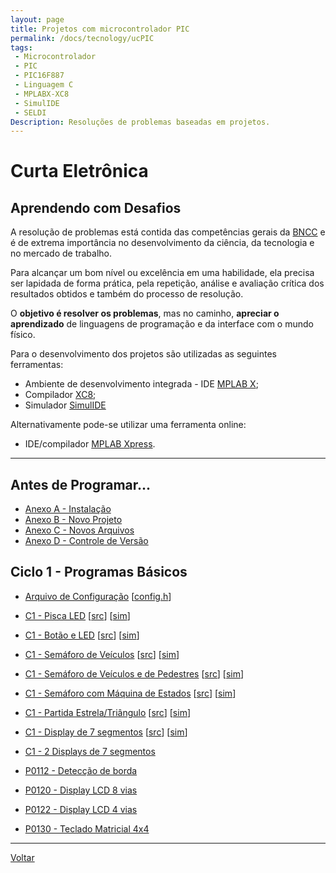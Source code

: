 ```yaml
---
layout: page
title: Projetos com microcontrolador PIC
permalink: /docs/tecnology/ucPIC
tags:
 - Microcontrolador
 - PIC
 - PIC16F887
 - Linguagem C
 - MPLABX-XC8
 - SimulIDE
 - SELDI
Description: Resoluções de problemas baseadas em projetos.
---
```


# Curta Eletrônica
## Aprendendo com Desafios

A resolução de problemas está contida das competências gerais da [BNCC]({{site.baseurl}}/docs/#2-pensamento-científico-criativo-e-crítico) e é de extrema importância no desenvolvimento da ciência, da tecnologia e no mercado de trabalho.

Para alcançar um bom nível ou excelência em uma habilidade, ela precisa ser lapidada de forma prática, pela repetição, análise e avaliação crítica dos resultados obtidos e também do processo de resolução.

O **objetivo é resolver os problemas**, mas no caminho, **apreciar o aprendizado** de linguagens de programação e da interface com o mundo físico.

Para o desenvolvimento dos projetos são utilizadas as seguintes ferramentas:

* Ambiente de desenvolvimento integrada - IDE [MPLAB X](https://www.microchip.com/mplab/mplab-x-ide);
* Compilador [XC8](https://www.microchip.com/mplab/compilers);
* Simulador [SimulIDE](https://www.simulide.com/p/downloads.html)

Alternativamente pode-se utilizar uma ferramenta online: 
* IDE/compilador [MPLAB Xpress](https://www.microchip.com/mplab/mplab-xpress).

<hr/>

## Antes de Programar...
* [Anexo A - Instalação]({{site.baseurl}}/2021/capA-instalacao)
* [Anexo B - Novo Projeto]({{site.baseurl}}/2021/capB-novoProjeto)
* [Anexo C - Novos Arquivos]({{site.baseurl}}/2021/capC-novosArquivos)
* [Anexo D - Controle de Versão]({{site.baseurl}}/2021/capD-versionamento)


## Ciclo 1 - Programas Básicos
* [Arquivo de Configuração]({{site.baseurl}}/2021/config) 
[[config.h](https://raw.githubusercontent.com/JoseWRPereira/ucPICsimulIDE/master/NomeDoProjeto.X/config.h)]
* [C1 - Pisca LED]({{site.baseurl}}/2021/c1-piscaLED) 
[[src](https://github.com/JoseWRPereira/ucPICsimulIDE/tree/master/c1_piscaLED.X)]
[[sim](https://github.com/JoseWRPereira/ucPICsimulIDE/tree/master/sim_LED)]
* [C1 - Botão e LED]({{site.baseurl}}/2021/c1-botaoLED) 
[[src](https://github.com/JoseWRPereira/ucPICsimulIDE/tree/master/c1_botaoLED.X)]
[[sim](https://github.com/JoseWRPereira/ucPICsimulIDE/tree/master/sim_LED_botao)]
* [C1 - Semáforo de Veículos]({{site.baseurl}}/2021/c1-semaforo_veiculos) 
[[src](https://github.com/JoseWRPereira/ucPICsimulIDE/tree/master/c1_semaforo_veiculos.X)]
[[sim](https://github.com/JoseWRPereira/ucPICsimulIDE/tree/master/sim_semaforo)]
* [C1 - Semáforo de Veículos e de Pedestres]({{site.baseurl}}/2021/c1-semaforo_veiculos_pedestres) 
[[src](https://github.com/JoseWRPereira/ucPICsimulIDE/tree/master/c1_semaforo_veiculos_pedestres.X)]
[[sim](https://github.com/JoseWRPereira/ucPICsimulIDE/tree/master/sim_semaforo)]
* [C1 - Semáforo com Máquina de Estados]({{site.baseurl}}/2021/c1-semaforo_veiculos_pedestres_me) 
[[src](https://github.com/JoseWRPereira/ucPICsimulIDE/tree/master/c1_semaforo_veiculos_pedestres_me.X)]
[[sim](https://github.com/JoseWRPereira/ucPICsimulIDE/tree/master/sim_semaforo)]
* [C1 - Partida Estrela/Triângulo]({{site.baseurl}}/2021/c1-partida_estrela_triangulo) 
[[src](https://github.com/JoseWRPereira/ucPICsimulIDE/tree/master/c1_partida_estrela_triangulo.X)]
[[sim](https://github.com/JoseWRPereira/ucPICsimulIDE/tree/master/sim_partida_estrela_triangulo)]
* [C1 - Display de 7 segmentos]({{site.baseurl}}/2021/c1-disp7seg) 
[[src](https://github.com/JoseWRPereira/ucPICsimulIDE/tree/master/c1_display7segmentos.X)]
[[sim](https://github.com/JoseWRPereira/ucPICsimulIDE/tree/master/sim_disp7seg)]
* [C1 - 2 Displays de 7 segmentos]({{site.baseurl}}/2021/c1-disp7segX2)

* [P0112 - Detecção de borda]({{site.baseurl}}/2020/P0112-bordaBotaoPulsador)
* [P0120 - Display LCD 8 vias]({{site.baseurl}}/2020/P0120-dispLCD8vias)
* [P0122 - Display LCD 4 vias]({{site.baseurl}}/2020/P0122-dispLCD4vias)
* [P0130 - Teclado Matricial 4x4]({{site.baseurl}}/2020/P0130-teclado4x4)

<hr/>

[Voltar]({{site.baseurl}}/docs/tecnologia)
